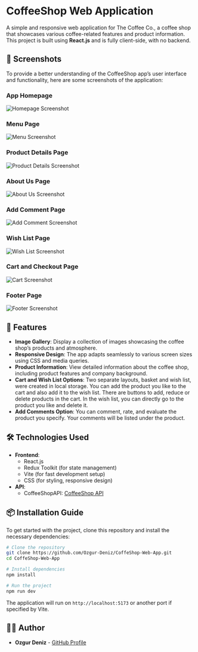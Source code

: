 # CoffeeShop Web Application

A simple and responsive web application for The Coffee Co., a coffee shop that showcases various coffee-related features and product information. This project is built using **React.js** and is fully client-side, with no backend.

## 📸 Screenshots

To provide a better understanding of the CoffeeShop app’s user interface and functionality, here are some screenshots of the application:

### App Homepage
![Homepage Screenshot](https://github.com/Ozgur-Deniz/CoffeShop-Web-App/blob/main/public/assets/Home.png)

### Menu Page
![Menu Screenshot](https://github.com/Ozgur-Deniz/CoffeShop-Web-App/blob/main/public/assets/Menu.png)

### Product Details Page
![Product Details Screenshot](https://github.com/Ozgur-Deniz/CoffeShop-Web-App/blob/main/public/assets/ProductDetails.png)

### About Us Page
![About Us Screenshot](https://github.com/Ozgur-Deniz/CoffeShop-Web-App/blob/main/public/assets/AboutUs.png)

### Add Comment Page
![Add Comment Screenshot](https://github.com/Ozgur-Deniz/CoffeShop-Web-App/blob/main/public/assets/AddComment.png)

### Wish List Page
![Wish List Screenshot](https://github.com/Ozgur-Deniz/CoffeShop-Web-App/blob/main/public/assets/WishList.png)

### Cart and Checkout Page
![Cart Screenshot](https://github.com/Ozgur-Deniz/CoffeShop-Web-App/blob/main/public/assets/Basket.png)

### Footer Page
![Footer Screenshot](https://github.com/Ozgur-Deniz/CoffeShop-Web-App/blob/main/public/assets/Footer.png)

## 🚀 Features
- **Image Gallery**: Display a collection of images showcasing the coffee shop’s products and atmosphere.
- **Responsive Design**: The app adapts seamlessly to various screen sizes using CSS and media queries.
- **Product Information**: View detailed information about the coffee shop, including product features and company background.
- **Cart and Wish List Options**: Two separate layouts, basket and wish list, were created in local storage. You can add the product you like to the cart and also add it to the wish list. There are buttons to add, reduce or delete products in the cart. In the wish list, you can directly go to the product you like and delete it.
- **Add Comments Option**: You can comment, rate, and evaluate the product you specify. Your comments will be listed under the product.

## 🛠️ Technologies Used
- **Frontend**:
  - React.js
  - Redux Toolkit (for state management)
  - Vite (for fast development setup)
  - CSS (for styling, responsive design)
- **API**:  
  - CoffeeShopAPI: [CoffeeShop API](https://coffee-shop-api-sandy.vercel.app/api/v1/products)

## 📦 Installation Guide

To get started with the project, clone this repository and install the necessary dependencies:

```bash
# Clone the repository
git clone https://github.com/Ozgur-Deniz/CoffeShop-Web-App.git
cd CoffeShop-Web-App

# Install dependencies
npm install

# Run the project
npm run dev
```

The application will run on `http://localhost:5173` or another port if specified by Vite.

## 👨‍💻 Author
- **Ozgur Deniz** - [GitHub Profile](https://github.com/Ozgur-Deniz)



